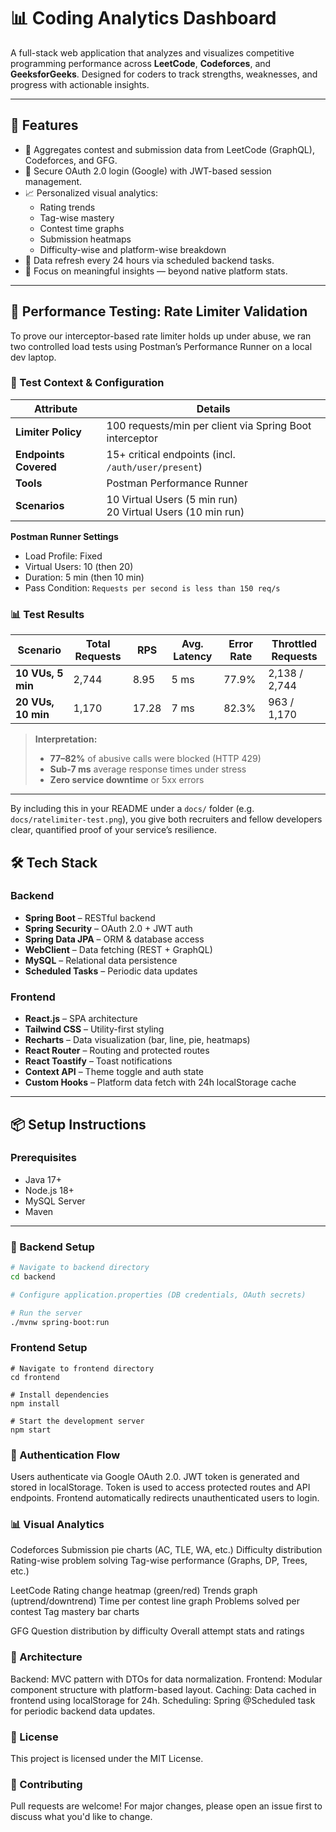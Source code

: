 # 📊 Coding Analytics Dashboard

A full-stack web application that analyzes and visualizes competitive programming performance across **LeetCode**, **Codeforces**, and **GeeksforGeeks**. Designed for coders to track strengths, weaknesses, and progress with actionable insights.

---

## 🚀 Features

- 🔗 Aggregates contest and submission data from LeetCode (GraphQL), Codeforces, and GFG.
- 🔐 Secure OAuth 2.0 login (Google) with JWT-based session management.
- 📈 Personalized visual analytics: 
  - Rating trends
  - Tag-wise mastery
  - Contest time graphs
  - Submission heatmaps
  - Difficulty-wise and platform-wise breakdown
- 🔄 Data refresh every 24 hours via scheduled backend tasks.
- 🧠 Focus on meaningful insights — beyond native platform stats.

---

## 🚀 Performance Testing: Rate Limiter Validation

To prove our interceptor-based rate limiter holds up under abuse, we ran two controlled load tests using Postman’s Performance Runner on a local dev laptop.

### 🔧 Test Context & Configuration

| Attribute             | Details                                           |
|-----------------------|---------------------------------------------------|
| **Limiter Policy**    | 100 requests/min per client via Spring Boot interceptor  
| **Endpoints Covered** | 15+ critical endpoints (incl. `/auth/user/present`)  
| **Tools**             | Postman Performance Runner  
| **Scenarios**         | 10 Virtual Users (5 min run)<br>20 Virtual Users (10 min run)  

**Postman Runner Settings**  
- Load Profile: Fixed  
- Virtual Users: 10 (then 20)  
- Duration: 5 min (then 10 min)  
- Pass Condition: `Requests per second is less than 150 req/s`

### 📊 Test Results


| Scenario          | Total Requests | RPS   | Avg. Latency | Error Rate | Throttled Requests |
|-------------------|----------------|-------|--------------|------------|--------------------|
| **10 VUs, 5 min** | 2,744          | 8.95  | 5 ms         | 77.9%      | 2,138 / 2,744      |
| **20 VUs, 10 min**| 1,170          | 17.28 | 7 ms         | 82.3%      | 963 / 1,170        |

> **Interpretation:**  
> - **77–82%** of abusive calls were blocked (HTTP 429)  
> - **Sub-7 ms** average response times under stress  
> - **Zero service downtime** or 5xx errors  

---

By including this in your README under a `docs/` folder (e.g. `docs/ratelimiter-test.png`), you give both recruiters and fellow developers clear, quantified proof of your service’s resilience.



## 🛠️ Tech Stack

### Backend
- **Spring Boot** – RESTful backend
- **Spring Security** – OAuth 2.0 + JWT auth
- **Spring Data JPA** – ORM & database access
- **WebClient** – Data fetching (REST + GraphQL)
- **MySQL** – Relational data persistence
- **Scheduled Tasks** – Periodic data updates

### Frontend
- **React.js** – SPA architecture
- **Tailwind CSS** – Utility-first styling
- **Recharts** – Data visualization (bar, line, pie, heatmaps)
- **React Router** – Routing and protected routes
- **React Toastify** – Toast notifications
- **Context API** – Theme toggle and auth state
- **Custom Hooks** – Platform data fetch with 24h localStorage cache

---

## 📦 Setup Instructions

### Prerequisites
- Java 17+
- Node.js 18+
- MySQL Server
- Maven

---

### 🔧 Backend Setup

```bash
# Navigate to backend directory
cd backend

# Configure application.properties (DB credentials, OAuth secrets)

# Run the server
./mvnw spring-boot:run
```

### Frontend Setup
```
# Navigate to frontend directory
cd frontend

# Install dependencies
npm install

# Start the development server
npm start
```

### 🔐 Authentication Flow
Users authenticate via Google OAuth 2.0.
JWT token is generated and stored in localStorage.
Token is used to access protected routes and API endpoints.
Frontend automatically redirects unauthenticated users to login.



### 📊 Visual Analytics
Codeforces
Submission pie charts (AC, TLE, WA, etc.)
Difficulty distribution
Rating-wise problem solving
Tag-wise performance (Graphs, DP, Trees, etc.)

LeetCode
Rating change heatmap (green/red)
Trends graph (uptrend/downtrend)
Time per contest line graph
Problems solved per contest
Tag mastery bar charts

GFG
Question distribution by difficulty
Overall attempt stats and ratings

### 🧱 Architecture
Backend: MVC pattern with DTOs for data normalization.
Frontend: Modular component structure with platform-based layout.
Caching: Data cached in frontend using localStorage for 24h.
Scheduling: Spring @Scheduled task for periodic backend data updates.

### 📄 License
This project is licensed under the MIT License.

### 🤝 Contributing
Pull requests are welcome! For major changes, please open an issue first to discuss what you'd like to change.


